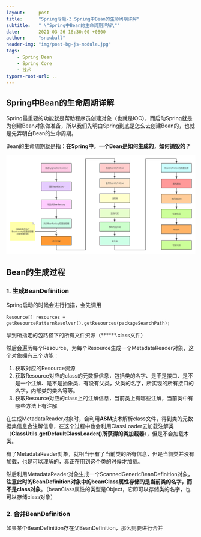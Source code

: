 ```yaml
---
layout:     post
title:      "Spring专题-3.Spring中Bean的生命周期详解"
subtitle:   " \"Spring中Bean的生命周期详解\""
date:       2021-03-26 16:30:00 +0800
author:     "snowball"
header-img: "img/post-bg-js-module.jpg"
tags:
    - Spring Bean
    - Spring Core
    - 技术
typora-root-url: ..
---
```


<!-- “Spring. ” -->

## Spring中Bean的生命周期详解

Spring最重要的功能就是帮助程序员创建对象（也就是IOC），而启动Spring就是为创建Bean对象做准备，所以我们先明白Spring到底是怎么去创建Bean的，也就是先弄明白Bean的生命周期。



Bean的生命周期就是指：**在Spring中，一个Bean是如何生成的，如何销毁的？**

![Bean的生命周期流程](/img/in-post/post-spring/Bean的生命周期流程.png)

## Bean的生成过程

### 1. 生成BeanDefinition

Spring启动的时候会进行扫描，会先调用

```
Resource[] resources = getResourcePatternResolver().getResources(packageSearchPath);
```

拿到所指定的包路径下的所有文件资源（******.class文件）

然后会遍历每个Resource，为每个Resource生成一个MetadataReader对象，这个对象拥有三个功能：

1. 获取对应的Resource资源
2. 获取Resource对应的class的元数据信息，包括类的名字、是不是接口、是不是一个注解、是不是抽象类、有没有父类，父类的名字，所实现的所有接口的名字，内部类的类名等等。
3. 获取Resource对应的class上的注解信息，当前类上有哪些注解，当前类中有哪些方法上有注解



在生成MetadataReader对象时，会利用**ASM**技术解析class文件，得到类的元数据集信息合注解信息，在这个过程中也会利用ClassLoader去加载注解类（**ClassUtils.getDefaultClassLoader()所获得的类加载器**），但是不会加载本类。



有了MetadataReader对象，就相当于有了当前类的所有信息，但是当前类并没有加载，也是可以理解的，真正在用到这个类的时候才加载。



然后利用MetadataReader对象生成一个ScannedGenericBeanDefinition对象，**注意此时的BeanDefinition对象中的beanClass属性存储的是当前类的名字，而不是class对象**。（beanClass属性的类型是Object，它即可以存储类的名字，也可以存储class对象）

### 2. 合并BeanDefinition

如果某个BeanDefinition存在父BeanDefinition，那么则要进行合并
